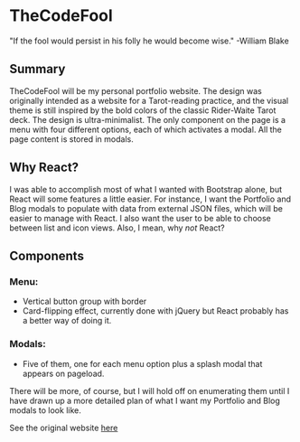 # TheCodeFool
"If the fool would persist in his folly he would become wise."
-William Blake

## Summary
TheCodeFool will be my personal portfolio website. The design was originally intended as a website for a Tarot-reading practice, and the visual theme is still inspired by the bold colors of the classic Rider-Waite Tarot deck. The design is ultra-minimalist. The only component on the page is a menu with four different options, each of which activates a modal. All the page content is stored in modals.

## Why React?
I was able to accomplish most of what I wanted with Bootstrap alone, but React will some features a little easier. For instance, I want the Portfolio and Blog modals to populate with data from external JSON files, which will be easier to manage with React. I also want the user to be able to choose between list and icon views. Also, I mean, why *not* React?

## Components

### Menu:
- Vertical button group with border
- Card-flipping effect, currently done with jQuery but React probably has a better way of doing it.

### Modals:
- Five of them, one for each menu option plus a splash modal that appears on pageload.

There will be more, of course, but I will hold off on enumerating them until I have drawn up a more detailed plan of what I want my Portfolio and Blog modals to look like.

See the original website [here](https://xockcin.github.io/whytarot)
